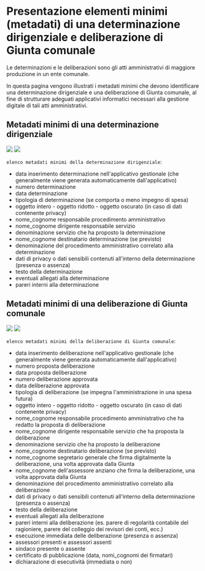 
# Presentazione elementi minimi (metadati) di una determinazione dirigenziale e deliberazione di Giunta comunale
Le determinazioni e le deliberazioni sono gli atti amministrativi di maggiore produzione in un ente comunale.

In questa pagina vengono illustrati i metadati minimi che devono identificare una determinazione dirigenziale e una deliberazione di Giunta comunale, al fine di strutturare adeguati applicativi informatici necessari alla gestione digitale di tali atti amministrativi.


## Metadati minimi di una determinazione dirigenziale

![](https://user-images.githubusercontent.com/3757525/140091925-e05ae644-3ba5-4962-b081-7de2e9ae7dcb.png)
![](https://user-images.githubusercontent.com/3757525/140092545-3b1dce7e-0ad1-4e28-88b4-42862e3665eb.png)

`elenco metadati minimi della determinazione dirigenziale`:

- data inserimento determinazione nell'applicativo gestionale (che generalmente viene generata automaticamente dall'applicativo)
- numero determinazione
- data determinazione
- tipologia di determinazione (se comporta o meno impegno di spesa)
- oggetto intero - oggetto ridotto - oggetto oscurato (in caso di dati contenente privacy)
- nome_cognome responsabile procedimento amministrativo
- nome_cognome dirigente responsabile servizio
- denominazione servizio che ha proposto la determinazione
- nome_cognome destinatario determinazione (se previsto)
- denominazione del procedimento amministrativo correlato alla determinazione
- dati di privacy o dati sensibili contenuti all'interno della determinazione (presenza o assenza)
- testo della determinazione
- eventuali allegati alla determinazione
- pareri interni alla determinazione


## Metadati minimi di una deliberazione di Giunta comunale

![](https://user-images.githubusercontent.com/42996217/141310385-537399a8-b98c-44c8-8ea7-bb228ecec6e8.png)
![](https://user-images.githubusercontent.com/42996217/141310437-cca4ce4d-f4b2-414d-a307-ba82f281ce88.png)

`elenco metadati minimi della deliberazione di Giunta comunale`:

- data inserimento deliberazione nell'applicativo gestionale (che generalmente viene generata automaticamente dall'applicativo)
- numero proposta deliberazione
- data proposta deliberazione
- numero deliberazione approvata
- data deliberazione approvata
- tipologia di deliberazione (se impegna l'amministrazione in una spesa futura)
- oggetto intero - oggetto ridotto - oggetto oscurato (in caso di dati contenente privacy)
- nome_cognome responsabile procedimento amministrativo che ha redatto la proposta di deliberazione
- nome_cognome dirigente responsabile servizio che ha proposta la deliberazione
- denominazione servizio che ha proposto la deliberazione
- nome_cognome destinatario deliberazione (se previsto)
- nome_cognome segretario generale che firma digitalmente la deliberazione, una volta approvata dalla Giunta
- nome_cognome dell'assessore anziano che firma la deliberazione, una volta approvata dalla Giunta
- denominazione del procedimento amministrativo correlato alla deliberazione
- dati di privacy o dati sensibili contenuti all'interno della determinazione (presenza o assenza)
- testo della deliberazione
- eventuali allegati alla deliberazione
- pareri interni alla deliberazione (es. parere di regolarità contabile del ragioniere, parere del colleggio dei revisori dei conti, ecc.)
- esecuzione immediata delle deliberazione (presenza o assenza)
- assessori presenti e assessori assenti
- sindaco presente o assente
- certificato di pubblicazione (data, nomi_cognomi dei firmatari)
- dichiarazione di esecutività (immediata o non)
